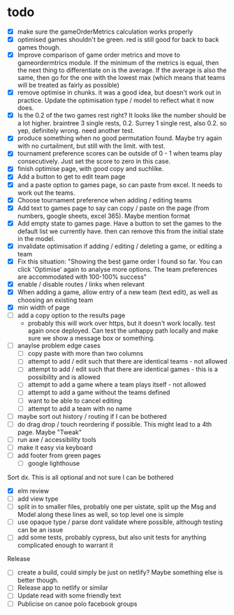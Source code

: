 # todo

- [x] make sure the gameOrderMetrics calculation works properly
- [x] optimised games shouldn't be green. red is still good for back to back games though.
- [x] Improve comparison of game order metrics and move to gameordermtrics module. If the minimum of the metrics is equal, then the next thing to differentiate on is the average. If the average is also the same, then go for the one with the lowest max (which means that teams will be treated as fairly as possible)
- [x] remove optimise in chunks. it was a good idea, but doesn't work out in practice. Update the optimisation type / model to reflect what it now does.
- [x] Is the 0.2 of the two games rest right? It looks like the number should be a lot higher. braintree 3 single rests, 0.2. Surrey 1 single rest, also 0.2. so yep, definitely wrong. need another test.
- [x] produce something when no good permutation found. Maybe try again with no curtailment, but still with the limit. with test.
- [x] tournament preference scores can be outside of 0 - 1 when teams play consecutively. Just set the score to zero in this case.
- [x] finish optimise page, with good copy and suchlike.
- [x] Add a button to get to edit team page
- [x] and a paste option to games page, so can paste from excel. It needs to work out the teams.
- [x] Choose tournament preference when adding / editing teams
- [x] Add text to games page to say can copy / paste on the page (from numbers, google sheets, excel 365). Maybe mention format
- [x] Add empty state to games page. Have a button to set the games to the default list we currently have. then can remove this from the initial state in the model.
- [x] invalidate optimisation if adding / editing / deleting a game, or editing a team
- [x] Fix this situation: "Showing the best game order I found so far. You can click 'Optimise' again to analyse more options. The team preferences are accommodated with 100-100% success"
- [x] enable / disable routes / links when relevant
- [x] When adding a game, allow entry of a new team (text edit), as well as choosing an existing team
- [x] min width of page
- [ ] add a copy option to the results page
  - probably this will work over https, but it doesn't work locally. test again once deployed. Can test the unhappy path locally and make sure we show a message box or something.
- [ ] anaylse problem edge cases
  - [ ] copy paste with more than two columns
  - [ ] attempt to add / edit such that there are identical teams - not allowed
  - [ ] attempt to add / edit such that there are identical games - this is a possibility and is allowed
  - [ ] attempt to add a game where a team plays itself - not allowed
  - [ ] attempt to add a game without the teams defined
  - [ ] want to be able to cancel editing
  - [ ] attempt to add a team with no name
- [ ] maybe sort out history / routing if I can be bothered
- [ ] do drag drop / touch reordering if possible. This might lead to a 4th page. Maybe "Tweak"
- [ ] run axe / accessibility tools
- [ ] make it easy via keyboard
- [ ] add footer from green pages
  - [ ] google lighthouse

Sort dx. This is all optional and not sure I can be bothered

- [x] elm review
- [ ] add view type
- [ ] split in to smaller files, probably one per uistate, split up the Msg and Model along these lines as well, so top level one is simple
- [ ] use opaque type / parse dont validate where possible, although testing can be an issue
- [ ] add some tests, probably cypress, but also unit tests for anything complicated enough to warrant it

Release

- [ ] create a build, could simply be just on netlify? Maybe something else is better though.
- [ ] Release app to netlify or similar
- [ ] Update read with some friendly text
- [ ] Publicise on canoe polo facebook groups
